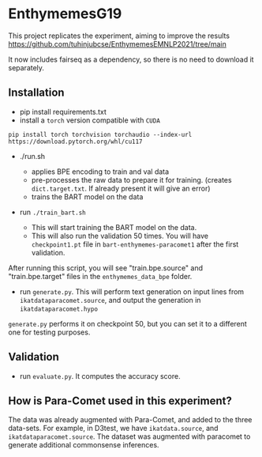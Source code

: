 # EnthymemesG19

This project replicates the experiment, aiming to improve the results https://github.com/tuhinjubcse/EnthymemesEMNLP2021/tree/main

It now includes fairseq as a dependency, so there is no need to download it separately.

## Installation

- pip install requirements.txt
- install a `torch` version compatible with `CUDA`
```commandline
pip install torch torchvision torchaudio --index-url https://download.pytorch.org/whl/cu117

```
- ./run.sh
  - applies BPE encoding to train and val data
  - pre-processes the raw data to prepare it for training. (creates `dict.target.txt`. If already present it will give an error)
  - trains the BART model on the data

- run `./train_bart.sh`
  - This will start training the BART model on the data.
  - This will also run the validation 50 times. You will have `checkpoint1.pt` file in `bart-enthymemes-paracomet1` after the first validation.

After running this script, you will see "train.bpe.source" and "train.bpe.target" files in the `enthymemes_data_bpe` folder.

- run `generate.py`. This will perform text generation on input lines from `ikatdataparacomet.source`, and output the generation in `ikatdataparacomet.hypo`

`generate.py` performs it on checkpoint 50, but you can set it to a different one for testing purposes.

## Validation

- run `evaluate.py`. It computes the accuracy score.

## How is Para-Comet used in this experiment?

The data was already augmented with Para-Comet, and added to the three data-sets. For example, in D3test, we have `ikatdata.source`, and `ikatdataparacomet.source`. The dataset was augmented with paracomet to generate additional commonsense inferences.


